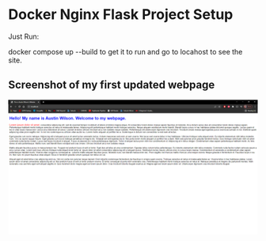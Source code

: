 # Docker Nginx Flask Project Setup

Just Run:

docker compose up --build to get it to run and go to locahost to see the site.

## Screenshot of my first updated webpage

![FirstWebsite](screenshots/FirstWebsite.png)
